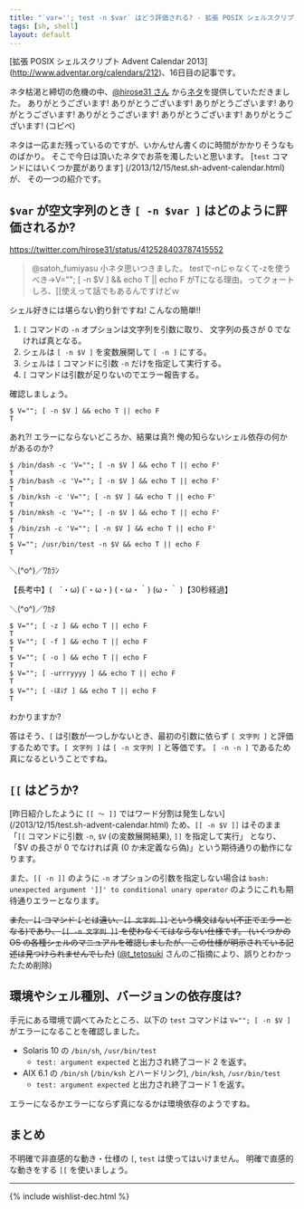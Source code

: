 ```yaml
---
title: "`var=''; test -n $var` はどう評価される? - 拡張 POSIX シェルスクリプト Advent Calendar 2013"
tags: [sh, shell]
layout: default
---
```


[拡張 POSIX シェルスクリプト Advent Calendar 2013]
(http://www.adventar.org/calendars/212)、16日目の記事です。

ネタ枯渇と締切の危機の中、[@hirose31 さん](https://twitter.com/hirose31)
から[ネタ](https://twitter.com/hirose31/status/412528403787415552)を提供していただきました。
ありがとうございます!
ありがとうございます!
ありがとうございます!
ありがとうございます!
ありがとうございます!
ありがとうございます!
ありがとうございます!
(コピペ)

ネタは一応まだ残っているのですが、いかんせん書くのに時間がかかりそうなものばかり。
そこで今日は頂いたネタでお茶を濁したいと思います。
[`test` コマンドにはいくつか罠があります]
(/2013/12/15/test.sh-advent-calendar.html)が、
その一つの紹介です。

`$var` が空文字列のとき `[ -n $var ]` はどのように評価されるか?
----------------------------------------------------------------------

https://twitter.com/hirose31/status/412528403787415552

> @satoh_fumiyasu 小ネタ思いつきました。
> testで-nじゃなくて-zを使うべき→V=""; [ -n $V ] && echo T || echo F
> がTになる理由。ってクォートしろ、[[使えって話でもあるんですけどｗ

シェル好きには堪らない釣り針ですね! こんなの簡単!!

  1. `[` コマンドの `-n` オプションは文字列を引数に取り、
     文字列の長さが 0 でなければ真となる。
  2. シェルは `[ -n $V ]` を変数展開して `[ -n ]` にする。
  3. シェルは `[` コマンドに引数 `-n` だけを指定して実行する。
  4. `[` コマンドは引数が足りないのでエラー報告する。

確認しましょう。

``` console
$ V=""; [ -n $V ] && echo T || echo F
T
```

あれ?! エラーにならないどころか、結果は真?!
俺の知らないシェル依存の何かがあるのか?

``` console
$ /bin/dash -c 'V=""; [ -n $V ] && echo T || echo F'
T
$ /bin/bash -c 'V=""; [ -n $V ] && echo T || echo F'
T
$ /bin/ksh -c 'V=""; [ -n $V ] && echo T || echo F'
T
$ /bin/mksh -c 'V=""; [ -n $V ] && echo T || echo F'
T
$ /bin/zsh -c 'V=""; [ -n $V ] && echo T || echo F'
T
$ V=""; /usr/bin/test -n $V && echo T || echo F
T
```

＼(^o^)／ﾜｶﾗﾝ

【長考中】(　´・ω) (´・ω・) (・ω・｀) (ω・｀ )【30秒経過】

＼(^o^)／ﾜｶﾀ

``` console
$ V=""; [ -z ] && echo T || echo F
T
$ V=""; [ -f ] && echo T || echo F
T
$ V=""; [ -o ] && echo T || echo F
T
$ V=""; [ -urrryyyy ] && echo T || echo F
T
$ V=""; [ -ほげ ] && echo T || echo F
T
```

わかりますか?

答はそう、`[` は引数が一つしかないとき、最初の引数に依らず `[ 文字列 ]`
と評価するためです。`[ 文字列 ]` は `[ -n 文字列 ]` と等価です。
`[ -n -n ]` であるため真になるということですね。

`[[` はどうか?
----------------------------------------------------------------------

[昨日紹介したように `[[ 〜 ]]` ではワード分割は発生しない]
(/2013/12/15/test.sh-advent-calendar.html)
ため、`[[ -n $V ]]`
はそのまま「`[[` コマンドに引数 `-n`, `$V` (の変数展開結果), `]]` を指定して実行」
となり、
「$V の長さが 0 でなければ真 (0 か未定義なら偽)」という期待通りの動作になります。

また、`[[ -n ]]` のように `-n` オプションの引数を指定しない場合は
`bash: unexpected argument ']]' to conditional unary operator`
のようにこれも期待通りエラーとなります。

~~また、`[[` コマンド `[` とは違い、`[[ 文字列 ]]`
という構文はない(不正でエラーとなる)であり、
`[[ -n 文字列 ]]` を使わなくてはならない仕様です。
(いくつかの OS の各種シェルのマニュアルを確認しましたが、
この仕様が明示されている記述は見つけられませんでした)~~
([@t_tetosuki](https://twitter.com/t_tetosuki)
さんのご指摘により、誤りとわかったため削除)

環境やシェル種別、バージョンの依存度は?
----------------------------------------------------------------------

手元にある環境で調べてみたところ、以下の `test` コマンドは
`V=""; [ -n $V ]` がエラーになることを確認しました。

  * Solaris 10 の `/bin/sh`, `/usr/bin/test`
    * `test: argument expected` と出力され終了コード 2 を返す。
  * AIX 6.1 の `/bin/sh` (`/bin/ksh` とハードリンク), `/bin/ksh`, `/usr/bin/test`
    * `test: argument expected` と出力され終了コード 1 を返す。

エラーになるかエラーにならず真になるかは環境依存のようですね。

まとめ
----------------------------------------------------------------------

不明確で非直感的な動き・仕様の `[`, `test` は使ってはいけません。
明確で直感的な動きをする `[[` を使いましょう。

* * *

{% include wishlist-dec.html %}

